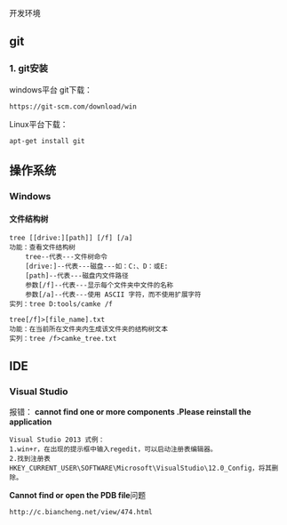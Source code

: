 开发环境


## git

### 1. git安装

windows平台 git下载：

```
https://git-scm.com/download/win
```

Linux平台下载：

```
apt-get install git
```



## 操作系统
### Windows

#### 文件结构树

```
tree [[drive:][path]] [/f] [/a]
功能：查看文件结构树
	tree--代表---文件树命令
	[drive:]--代表---磁盘---如：C:、D：或E:
	[path]--代表---磁盘内文件路径
	参数[/f]--代表---显示每个文件夹中文件的名称
	参数[/a]--代表---使用 ASCII 字符，而不使用扩展字符
实列：tree D:tools/camke /f
```

```
tree[/f]>[file_name].txt
功能：在当前所在文件夹内生成该文件夹的结构树文本
实列：tree /f>camke_tree.txt
```

## IDE
### Visual Studio

报错：
**cannot find one or more components .Please reinstall the application**

```
Visual Studio 2013 式例：
1.win+r，在出现的提示框中输入regedit，可以启动注册表编辑器。
2.找到注册表 HKEY_CURRENT_USER\SOFTWARE\Microsoft\VisualStudio\12.0_Config，将其删除。
```

**Cannot find or open the PDB file**问题

```http
http://c.biancheng.net/view/474.html
```

